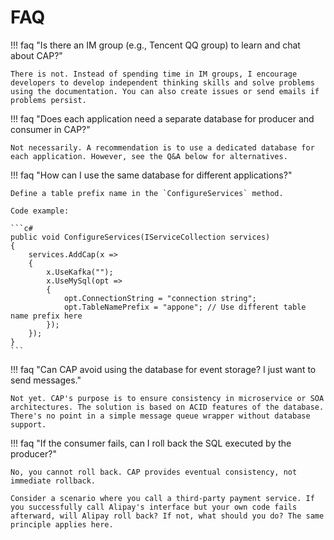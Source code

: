 # FAQ

!!! faq "Is there an IM group (e.g., Tencent QQ group) to learn and chat about CAP?"

    There is not. Instead of spending time in IM groups, I encourage developers to develop independent thinking skills and solve problems using the documentation. You can also create issues or send emails if problems persist.

!!! faq "Does each application need a separate database for producer and consumer in CAP?"

    Not necessarily. A recommendation is to use a dedicated database for each application. However, see the Q&A below for alternatives.

!!! faq "How can I use the same database for different applications?"
    
    Define a table prefix name in the `ConfigureServices` method.
    
    Code example:

    ```c#
    public void ConfigureServices(IServiceCollection services)
    {
        services.AddCap(x =>
        {
            x.UseKafka("");
            x.UseMySql(opt =>
            {
                opt.ConnectionString = "connection string";
                opt.TableNamePrefix = "appone"; // Use different table name prefix here
            });
        });
    }
    ```

!!! faq "Can CAP avoid using the database for event storage? I just want to send messages."

    Not yet. CAP's purpose is to ensure consistency in microservice or SOA architectures. The solution is based on ACID features of the database. There's no point in a simple message queue wrapper without database support.

!!! faq "If the consumer fails, can I roll back the SQL executed by the producer?"

    No, you cannot roll back. CAP provides eventual consistency, not immediate rollback.

    Consider a scenario where you call a third-party payment service. If you successfully call Alipay's interface but your own code fails afterward, will Alipay roll back? If not, what should you do? The same principle applies here.
